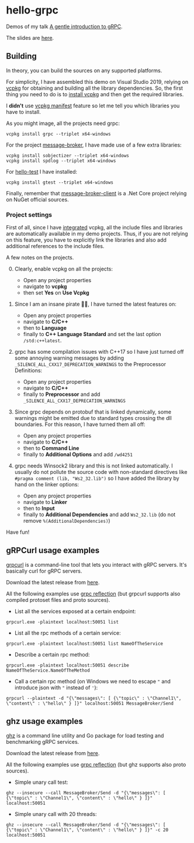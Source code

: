 # hello-grpc

Demos of my talk [A gentle introduction to gRPC](https://www.youtube.com/watch?v=uZUJOsR8pYM).

The slides are [here](https://github.com/ilpropheta/hello-grpc/blob/main/gRPC%2B%2B.pdf).

## Building

In theory, you can build the sources on any supported platforms.

For simplicity, I have assembled this demo on Visual Studio 2019, relying on [vcpkg](https://vcpkg.io/) for obtaining and building all the library dependencies. So, the first thing you need to do is to [install vcpkg](https://vcpkg.io/en/getting-started.html) and then get the required libraries.

I **didn't** use [vcpkg manifest](https://vcpkg.readthedocs.io/en/latest/users/manifests/) feature so let me tell you which libraries you have to install.

As you might image, all the projects need grpc:

```
vcpkg install grpc --triplet x64-windows
```

For the project [message-broker](https://github.com/ilpropheta/hello-grpc/tree/main/message-broker), I have made use of a few extra libraries:

```
vcpkg install sobjectizer --triplet x64-windows
vcpkg install spdlog --triplet x64-windows
```

For [hello-test](https://github.com/ilpropheta/hello-grpc/tree/main/hello-test) I have installed:

```
vcpkg install gtest --triplet x64-windows
```

Finally, remember that [message-broker-client](https://github.com/ilpropheta/hello-grpc/tree/main/message-broker-client) is a .Net Core project relying on NuGet official sources.

### Project settings

First of all, since I have [integrated](https://vcpkg.readthedocs.io/en/latest/examples/installing-and-using-packages/#vsmsbuild-project-user-wide-integration) vcpkg, all the include files and libraries are automatically available in my demo projects. Thus, if you are not relying on this feature, you have to explicitly link the libraries and also add additional references to the include files.

A few notes on the projects.

0. Clearly, enable vcpkg on all the projects:
    - Open any project properties
    - navigate to **vcpkg**
    - then set **Yes** on **Use Vcpkg**
  
1. Since I am an insane pirate 🏴‍☠️, I have turned the latest features on:
    - Open any project properties
    - navigate to **C/C++** 
    - then to **Language**
    - finally to **C++ Language Standard** and set the last option `/std:c++latest`.

2. grpc has some compilation issues with C++17 so I have just turned off some annoying warning messages by adding `_SILENCE_ALL_CXX17_DEPRECATION_WARNINGS` to the Preprocessor Definitions: 
    - Open any project properties
    - navigate to **C/C++**
    - finally to **Preprocessor** and add `_SILENCE_ALL_CXX17_DEPRECATION_WARNINGS`

3. Since grpc depends on protobuf that is linked dynamically, some warnings might be emitted due to standard types crossing the dll boundaries. For this reason, I have turned them all off:
    - Open any project properties
    - navigate to **C/C++**
    - then to **Command Line**
    - finally to **Additional Options** and add `/wd4251`

4. grpc needs Winsock2 library and this is not linked automatically. I usually do not pollute the source code with non-standard directives like `#pragma comment (lib, "Ws2_32.lib")` so I have added the library by hand on the linker options:
    - Open any project properties
    - navigate to **Linker**
    - then to **Input**
    - finally to **Additional Dependencies** and add `Ws2_32.lib` (do not remove `%(AdditionalDependencies)`)

Have fun!

## gRPCurl usage examples

[grpcurl](https://github.com/fullstorydev/grpcurl) is a command-line tool that lets you interact with gRPC servers. It's basically curl for gRPC servers.

Download the latest release from [here](https://github.com/fullstorydev/grpcurl/releases).

All the following examples use [grpc reflection](https://github.com/grpc/grpc/blob/master/doc/server-reflection.md) (but grpcurl supports also compiled protoset files and proto sources).

- List all the services exposed at a certain endpoint:

```
grpcurl.exe -plaintext localhost:50051 list
```

- List all the rpc methods of a certain service:

```
grpcurl.exe -plaintext localhost:50051 list NameOfTheService
```

- Describe a certain rpc method:

```
grpcurl.exe -plaintext localhost:50051 describe NameOfTheService.NameOfTheMethod
```

- Call a certain rpc method (on Windows we need to escape `"` and introduce json with `"` instead of `'`):

```
grpcurl --plaintext -d "{\"messages\": [ {\"topic\" : \"Channel1\", \"content\" : \"hello\" } ]}" localhost:50051 MessageBroker/Send
```

## ghz usage examples

[ghz](https://ghz.sh/docs/intro) is a command line utility and Go package for load testing and benchmarking gRPC services.

Download the latest release from [here](https://github.com/bojand/ghz/releases).

All the following examples use [grpc reflection](https://github.com/grpc/grpc/blob/master/doc/server-reflection.md) (but ghz supports also proto sources).

- Simple unary call test:

```
ghz --insecure --call MessageBroker/Send -d "{\"messages\": [ {\"topic\" : \"Channel1\", \"content\" : \"hello\" } ]}" localhost:50051
```

- Simple unary call with 20 threads:

```
ghz --insecure --call MessageBroker/Send -d "{\"messages\": [ {\"topic\" : \"Channel1\", \"content\" : \"hello\" } ]}" -c 20 localhost:50051
```

